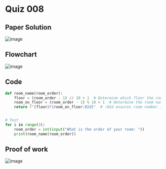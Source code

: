 # Quiz 008

## Paper Solution
![image](https://github.com/user-attachments/assets/3fd266e5-4e99-4a2e-aff6-b0c4d7c45ca7)

## Flowchart
![image](https://github.com/user-attachments/assets/3168c7fe-a19f-4914-a450-c516d3ad2683)

## Code
```.py
def room_name(room_order):
    floor = (room_order - 1) // 10 + 1  # Determine which floor the room is on
    room_on_floor = (room_order - 1) % 10 + 1  # Determine the room number on that floor
    return f"{floor}F{room_on_floor:02d}"  # :02d ensures room number is two digits


# Test
for i in range(3):
    room_order = int(input("What is the order of your room: "))
    print(room_name(room_order))
```
## Proof of work
![image](https://github.com/user-attachments/assets/f3da1c6b-2798-4299-8e21-0a55784f9d01)

